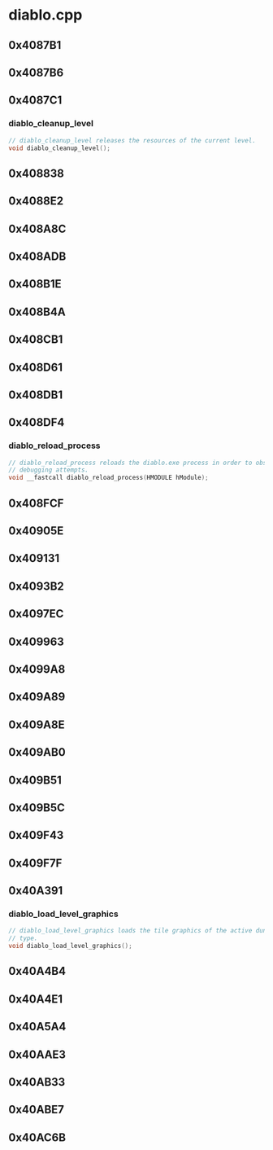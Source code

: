 # diablo.cpp

## 0x4087B1

## 0x4087B6

## 0x4087C1

### diablo_cleanup_level

```c
// diablo_cleanup_level releases the resources of the current level.
void diablo_cleanup_level();
```

## 0x408838

## 0x4088E2

## 0x408A8C

## 0x408ADB

## 0x408B1E

## 0x408B4A

## 0x408CB1

## 0x408D61

## 0x408DB1

## 0x408DF4

### diablo_reload_process

```c
// diablo_reload_process reloads the diablo.exe process in order to obstruct
// debugging attempts.
void __fastcall diablo_reload_process(HMODULE hModule);
```

## 0x408FCF

## 0x40905E

## 0x409131

## 0x4093B2

## 0x4097EC

## 0x409963

## 0x4099A8

## 0x409A89

## 0x409A8E

## 0x409AB0

## 0x409B51

## 0x409B5C

## 0x409F43

## 0x409F7F

## 0x40A391

### diablo_load_level_graphics

```c
// diablo_load_level_graphics loads the tile graphics of the active dungeon
// type.
void diablo_load_level_graphics();
```

## 0x40A4B4

## 0x40A4E1

## 0x40A5A4

## 0x40AAE3

## 0x40AB33

## 0x40ABE7

## 0x40AC6B
